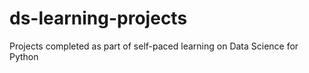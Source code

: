 # ds-learning-projects
Projects completed as part of self-paced learning on Data Science for Python
